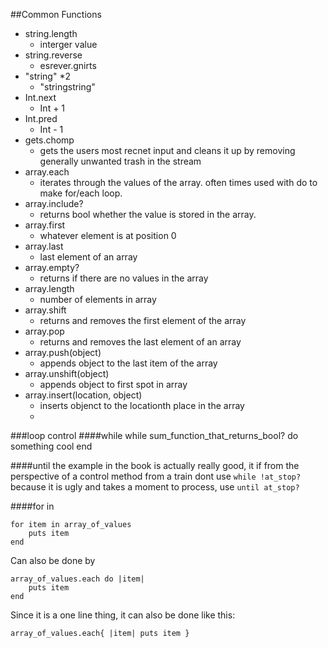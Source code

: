 ##Common Functions
* string.length
    - interger value
* string.reverse
    - esrever.gnirts
* "string" *2
    - "stringstring"
* Int.next
    - Int + 1
* Int.pred
    - Int - 1
* gets.chomp
    - gets the users most recnet input and cleans it up by removing generally unwanted trash in the stream
* array.each
    - iterates through the values of the array. often times used with do to make for/each loop.
* array.include?
    - returns bool whether the value is stored in the array.
* array.first
    - whatever element is at position 0
* array.last
    - last element of an array
* array.empty?
    - returns if there are no values in the array
* array.length
    - number of elements in array
* array.shift
    - returns and removes the first element of the array
* array.pop
    - returns and removes the last element of an array
* array.push(object)
    - appends object to the last item of the array
* array.unshift(object)
    - appends object to first spot in array
* array.insert(location, object)
    - inserts objenct to the locationth place in the array
    - 

###loop control
####while
    while sum_function_that_returns_bool?
        do something cool
    end

####until
the example in the book is actually really good, it if from the perspective of a control method from a train dont use `while !at_stop?` because it is ugly and takes a moment to process, use `until at_stop?`

####for in

    for item in array_of_values
        puts item
    end
Can also be done by

    array_of_values.each do |item|
        puts item
    end
Since it is a one line thing, it can also be done like this:

    array_of_values.each{ |item| puts item }